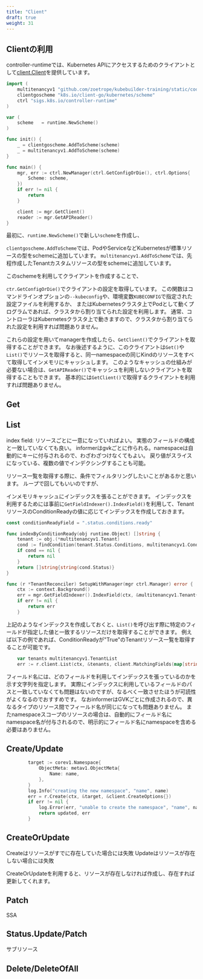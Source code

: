 ```yaml
---
title: "Client"
draft: true
weight: 31
---
```


## Clientの利用

controller-runtimeでは、Kubernetes APIにアクセスするためのクライアントとして[client.Client](https://pkg.go.dev/sigs.k8s.io/controller-runtime/pkg/client?tab=doc#Client)を提供しています。

```go
import (
	multitenancyv1 "github.com/zoetrope/kubebuilder-training/static/codes/api/v1"
	clientgoscheme "k8s.io/client-go/kubernetes/scheme"
	ctrl "sigs.k8s.io/controller-runtime"
)

var (
	scheme   = runtime.NewScheme()
)

func init() {
	_ = clientgoscheme.AddToScheme(scheme)
	_ = multitenancyv1.AddToScheme(scheme)
}

func main() {
	mgr, err := ctrl.NewManager(ctrl.GetConfigOrDie(), ctrl.Options{
		Scheme: scheme,
	})
	if err != nil {
		return
	}

	client := mgr.GetClient()
	reader := mgr.GetAPIReader()
}
```

最初に、`runtime.NewScheme()`で新しい`scheme`を作成し、

`clientgoscheme.AddToScheme`では、PodやServiceなどKubernetesが標準リソースの型をschemeに追加しています。
`multitenancyv1.AddToScheme`では、先程作成したTenantカスタムリソースの型をschemeに追加しています。

このschemeを利用してクライアントを作成することで、

`ctr.GetConfigOrDie()`でクライアントの設定を取得しています。
この関数はコマンドラインオプションの`--kubeconfig`や、環境変数`KUBECONFIG`で指定された設定ファイルを利用するか、
またはKubernetesクラスタ上でPodとして動くプログラムであれば、クラスタから割り当てられた設定を利用します。
通常、コントローラはKubernetesクラスタ上で動きますので、クラスタから割り当てられた設定を利用すれば問題ありません。

これらの設定を用いてmanagerを作成したら、`GetClient()`でクライアントを取得することができます。
なお後述するように、このクライアントは`Get()`や`List()`でリソースを取得すると、同一namespaceの同じKindのリソースをすべて取得してインメモリにキャッシュします。
このようなキャッシュの仕組みが必要ない場合は、`GetAPIReader()`でキャッシュを利用しないクライアントを取得することもできます。
基本的には`GetClient()`で取得するクライアントを利用すれば問題ありません。

## Get

## List

index field: リソースごとに一意になっていればよい。 実態のフィールドの構成と一致していなくても良い。
informerはgvkごとに作られる。namespaceは自動的にキーに付与されるので、わざわざつけなくてもよい。
戻り値がスライスになっている、複数の値でインデクシングすることも可能。


リソース一覧を取得する際に、条件でフィルタリングしたいことがあるかと思います。
ループで回してもいいのですが、

インメモリキャッシュにインデックスを張ることができます。
インデックスを利用するためには事前に`GetFieldIndexer().IndexField()`を利用して、TenantリソースのConditionReadyの値に応じてインデックスを作成しておきます。

```go
const conditionReadyField = ".status.conditions.ready"

func indexByConditionReady(obj runtime.Object) []string {
	tenant := obj.(*multitenancyv1.Tenant)
	cond := findCondition(tenant.Status.Conditions, multitenancyv1.ConditionReady)
	if cond == nil {
		return nil
	}
	return []string{string(cond.Status)}
}

func (r *TenantReconciler) SetupWithManager(mgr ctrl.Manager) error {
	ctx := context.Background()
	err = mgr.GetFieldIndexer().IndexField(ctx, &multitenancyv1.Tenant{}, conditionReadyField, indexByConditionReady)
	if err != nil {
		return err
	}
```

上記のようなインデックスを作成しておくと、`List()`を呼び出す際に特定のフィールドが指定した値と一致するリソースだけを取得することができます。
例えば以下の例であれば、ConditionReadyが"True"のTenantリソース一覧を取得することが可能です。

```go
	var tenants multitenancyv1.TenantList
	err := r.client.List(ctx, &tenants, client.MatchingFields(map[string]string{conditionReadyField: string(corev1.ConditionTrue)}))
```

フィールド名には、どのフィールドを利用してインデックスを張っているのかを示す文字列を指定します。
実際にインデックスに利用しているフィールドのパスと一致していなくても問題はないのですが、なるべく一致させたほうが可読性がよくなるのでおすすめです。
なおinformerはGVKごとに作成されるので、異なるタイプのリソース間でフィールド名が同じになっても問題ありません。
またnamespaceスコープのリソースの場合は、自動的にフィールド名にnamespace名が付与されるので、明示的にフィールド名にnamespaceを含める必要はありません。

## Create/Update

```go
		target := corev1.Namespace{
			ObjectMeta: metav1.ObjectMeta{
				Name: name,
			},
		}
		log.Info("creating the new namespace", "name", name)
		err = r.Create(ctx, &target, &client.CreateOptions{})
		if err != nil {
			log.Error(err, "unable to create the namespace", "name", name)
			return updated, err
		}
```


## CreateOrUpdate

Createはリソースがすでに存在していた場合には失敗
Updateはリソースが存在しない場合には失敗

CreateOrUpdateを利用すると、リソースが存在しなければ作成し、存在すれば更新してくれます。

## Patch

SSA

## Status.Update/Patch

サブリソース


## Delete/DeleteOfAll

